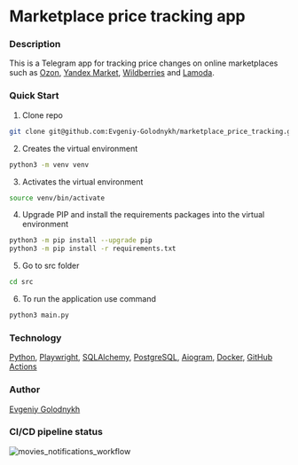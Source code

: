 # Marketplace price tracking app

### Description
This is a Telegram app for tracking price changes on online marketplaces such as [Ozon](https://www.ozon.ru/), [Yandex Market](https://market.yandex.ru), [Wildberries](https://www.wildberries.ru) and [Lamoda](https://www.lamoda.ru).

### Quick Start
1. Clone repo
```bash
git clone git@github.com:Evgeniy-Golodnykh/marketplace_price_tracking.git
```
2. Creates the virtual environment
```bash
python3 -m venv venv
```
3. Activates the virtual environment
```bash
source venv/bin/activate
```
4. Upgrade PIP and install the requirements packages into the virtual environment
```bash
python3 -m pip install --upgrade pip
python3 -m pip install -r requirements.txt
```
5. Go to src folder
```bash
cd src
```
6. To run the application use command
```bash
python3 main.py
```

### Technology
[Python](https://www.python.org), [Playwright](https://playwright.dev/python/), [SQLAlchemy](https://www.sqlalchemy.org), [PostgreSQL](https://www.postgresql.org), [Aiogram](https://aiogram.dev), [Docker](https://www.docker.com), [GitHub Actions](https://github.com/features/actions)

### Author
[Evgeniy Golodnykh](https://github.com/Evgeniy-Golodnykh)

### CI/CD pipeline status
![movies_notifications_workflow](https://github.com/Evgeniy-Golodnykh/movies_notification/actions/workflows/movies_notifications_workflow.yml/badge.svg)
